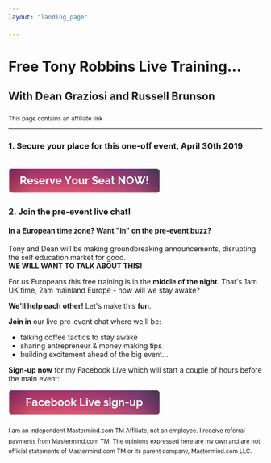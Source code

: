 ```yaml
---
layout: "landing_page"

---
```


  <script type="text/javascript">
      window.location='https://cl518.isrefer.com/go/opt-in/a1899';
    </script>

# Free Tony Robbins Live Training...    
## With Dean Graziosi and Russell Brunson

<sub>This page contains an affiliate link</sub>

***

### 1. Secure your place for this one-off event, April 30th 2019

<br>
<a href="https://cl518.isrefer.com/go/opt-in/a1899" target="_blank">
  <img src="/i/Buttons/reserve-seat.png" alt="Reserve Your Seat NOW button">
</a>
<br>

### 2. Join the pre-event live chat!

#### In a **European** time zone? Want "in" on the pre-event buzz?
Tony and Dean will be making groundbreaking announcements, disrupting the self education market for good.<br>
**WE WILL WANT TO TALK ABOUT THIS!**

For us Europeans this free training is in the **middle of the night**. That's 1am UK time, 2am mainland Europe - how will we stay awake?

**We'll help each other!** Let's make this **fun**.

**Join in** our live pre-event chat where we'll be:

- talking coffee tactics to stay awake
- sharing entrepreneur & money making tips
- building excitement ahead of the big event...

**Sign-up now** for my Facebook Live which will start a couple of hours before the main event:

<a href="https://www.facebook.com/events/830459853999381" target="_blank">
  <img src="/i/Buttons/facebook-signup.png" alt="Sign-up for my Facebook live chat (button)">
</a>

<sub>I am an independent Mastermind.com TM Affiliate, not an employee. I receive referral payments from Mastermind.com TM. The opinions expressed here are my own and are not official statements of Mastermind.com TM or its parent company, Mastermind.com LLC.</sub>







